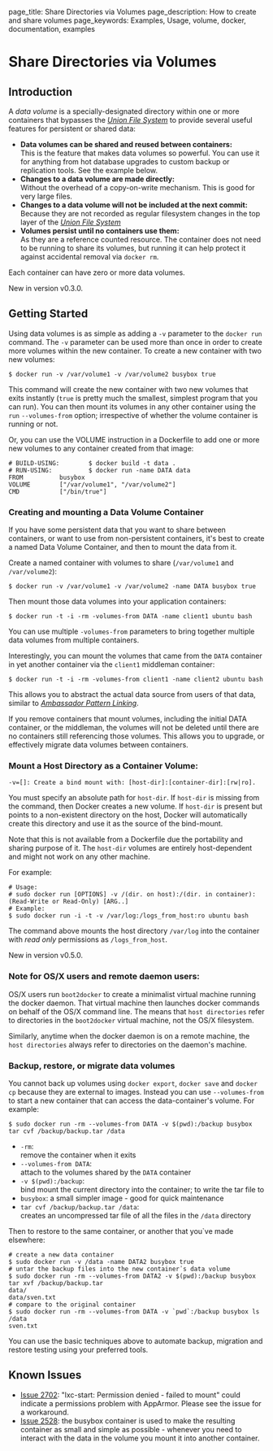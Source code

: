 page_title: Share Directories via Volumes
page_description: How to create and share volumes
page_keywords: Examples, Usage, volume, docker, documentation, examples

# Share Directories via Volumes

## Introduction

A *data volume* is a specially-designated directory within one or more
containers that bypasses the [*Union File
System*](/terms/layer/#ufs-def) to provide several useful features
for persistent or shared data:

 - **Data volumes can be shared and reused between containers:**  
   This is the feature that makes data volumes so powerful. You can
   use it for anything from hot database upgrades to custom backup or
   replication tools. See the example below.
 - **Changes to a data volume are made directly:**  
   Without the overhead of a copy-on-write mechanism. This is good for
   very large files.
 - **Changes to a data volume will not be included at the next commit:**  
   Because they are not recorded as regular filesystem changes in the
   top layer of the [*Union File System*](/terms/layer/#ufs-def)
 - **Volumes persist until no containers use them:**  
   As they are a reference counted resource. The container does not need to be
   running to share its volumes, but running it can help protect it
   against accidental removal via `docker rm`.

Each container can have zero or more data volumes.

New in version v0.3.0.

## Getting Started

Using data volumes is as simple as adding a `-v`
parameter to the `docker run` command. The
`-v` parameter can be used more than once in order
to create more volumes within the new container. To create a new
container with two new volumes:

    $ docker run -v /var/volume1 -v /var/volume2 busybox true

This command will create the new container with two new volumes that
exits instantly (`true` is pretty much the smallest,
simplest program that you can run). You can then mount its
volumes in any other container using the `run` `--volumes-from`
option; irrespective of whether the volume container is running or
not.

Or, you can use the VOLUME instruction in a Dockerfile to add one or
more new volumes to any container created from that image:

    # BUILD-USING:        $ docker build -t data .
    # RUN-USING:          $ docker run -name DATA data
    FROM          busybox
    VOLUME        ["/var/volume1", "/var/volume2"]
    CMD           ["/bin/true"]

### Creating and mounting a Data Volume Container

If you have some persistent data that you want to share between
containers, or want to use from non-persistent containers, it's best to
create a named Data Volume Container, and then to mount the data from
it.

Create a named container with volumes to share (`/var/volume1`
and `/var/volume2`):

    $ docker run -v /var/volume1 -v /var/volume2 -name DATA busybox true

Then mount those data volumes into your application containers:

    $ docker run -t -i -rm -volumes-from DATA -name client1 ubuntu bash

You can use multiple `-volumes-from` parameters to
bring together multiple data volumes from multiple containers.

Interestingly, you can mount the volumes that came from the
`DATA` container in yet another container via the
`client1` middleman container:

    $ docker run -t -i -rm -volumes-from client1 -name client2 ubuntu bash

This allows you to abstract the actual data source from users of that
data, similar to [*Ambassador Pattern Linking*](
../ambassador_pattern_linking/#ambassador-pattern-linking).

If you remove containers that mount volumes, including the initial DATA
container, or the middleman, the volumes will not be deleted until there
are no containers still referencing those volumes. This allows you to
upgrade, or effectively migrate data volumes between containers.

### Mount a Host Directory as a Container Volume:

    -v=[]: Create a bind mount with: [host-dir]:[container-dir]:[rw|ro].

You must specify an absolute path for `host-dir`. If `host-dir` is missing from
the command, then Docker creates a new volume. If `host-dir` is present but
points to a non-existent directory on the host, Docker will automatically
create this directory and use it as the source of the bind-mount.

Note that this is not available from a Dockerfile due the portability and
sharing purpose of it. The `host-dir` volumes are entirely host-dependent
and might not work on any other machine.

For example:

    # Usage:
    # sudo docker run [OPTIONS] -v /(dir. on host):/(dir. in container):(Read-Write or Read-Only) [ARG..]
    # Example:
    $ sudo docker run -i -t -v /var/log:/logs_from_host:ro ubuntu bash

The command above mounts the host directory `/var/log` into the container
with *read only* permissions as `/logs_from_host`.

New in version v0.5.0.

### Note for OS/X users and remote daemon users:

OS/X users run `boot2docker` to create a minimalist virtual machine running
the docker daemon. That virtual machine then launches docker commands on
behalf of the OS/X command line. The means that `host directories` refer to
directories in the `boot2docker` virtual machine, not the OS/X filesystem.

Similarly, anytime when the docker daemon is on a remote machine, the 
`host directories` always refer to directories on the daemon's machine.

### Backup, restore, or migrate data volumes

You cannot back up volumes using `docker export`, `docker save` and `docker cp`
because they are external to images. Instead you can use `--volumes-from` to
start a new container that can access the data-container's volume. For example:

    $ sudo docker run -rm --volumes-from DATA -v $(pwd):/backup busybox tar cvf /backup/backup.tar /data

 - `-rm`:  
   remove the container when it exits
 - `--volumes-from DATA`:  
   attach to the volumes shared by the `DATA` container
 - `-v $(pwd):/backup`:  
   bind mount the current directory into the container; to write the tar file to
 - `busybox`:
   a small simpler image - good for quick maintenance
 - `tar cvf /backup/backup.tar /data`:  
   creates an uncompressed tar file of all the files in the `/data` directory

Then to restore to the same container, or another that you`ve made elsewhere:

    # create a new data container
    $ sudo docker run -v /data -name DATA2 busybox true
    # untar the backup files into the new container᾿s data volume
    $ sudo docker run -rm --volumes-from DATA2 -v $(pwd):/backup busybox tar xvf /backup/backup.tar
    data/
    data/sven.txt
    # compare to the original container
    $ sudo docker run -rm --volumes-from DATA -v `pwd`:/backup busybox ls /data
    sven.txt

You can use the basic techniques above to automate backup, migration and
restore testing using your preferred tools.

## Known Issues

 - [Issue 2702](https://github.com/dotcloud/docker/issues/2702):
    "lxc-start: Permission denied - failed to mount" could indicate a
    permissions problem with AppArmor. Please see the issue for a
    workaround.
 - [Issue 2528](https://github.com/dotcloud/docker/issues/2528): the
    busybox container is used to make the resulting container as small
    and simple as possible - whenever you need to interact with the data
    in the volume you mount it into another container.
